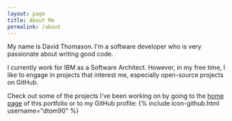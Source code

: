 ```yaml
---
layout: page
title: About Me
permalink: /about
---
```


My name is David Thomason. I'm a software developer who is very passionate about writing good code.

I currently work for IBM as a Software Architect. However, in my free time, I like to engage in projects that interest me, especially open-source projects on GitHub.

Check out some of the projects I've been working on by going to the [home page](/) of this portfolio or to my GitHub profile: {% include icon-github.html username="dtom90" %}

